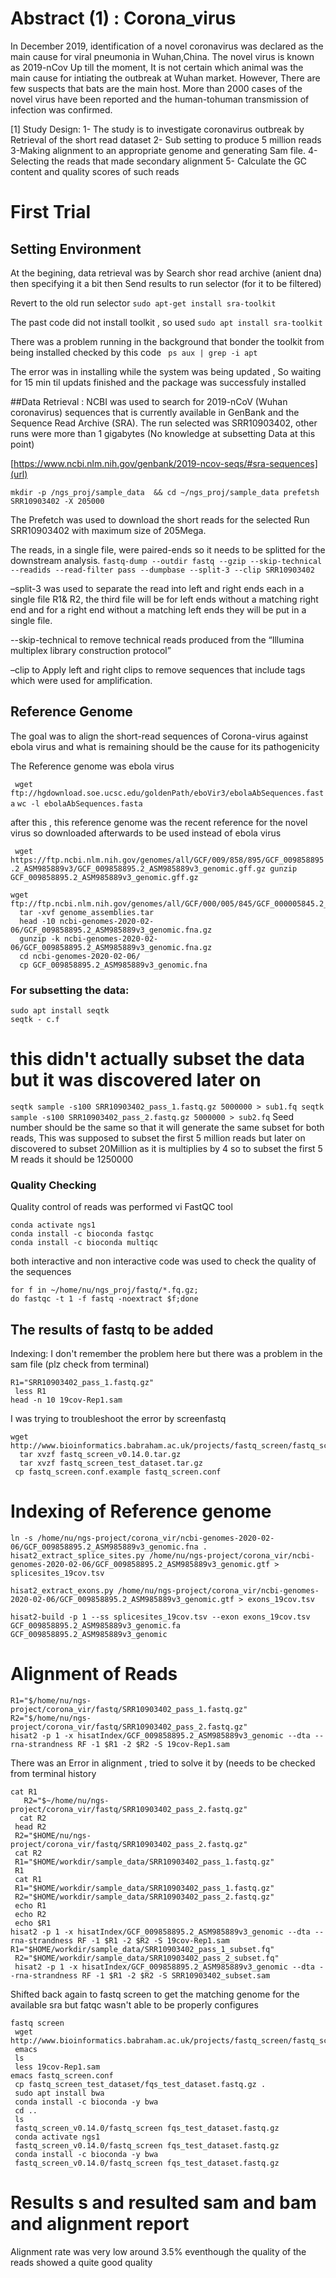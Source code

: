 
# Abstract  (1) : Corona_virus

In December 2019, identification of a novel coronavirus was declared as the main cause for viral pneumonia in Wuhan,China. 
The novel virus is known as 2019-nCov Up till the moment, It is not certain which animal was the main cause for intiating the outbreak 
at Wuhan market. However, There are few suspects that bats are the main host. More than 2000 cases of the novel virus have been reported
 and the human-tohuman transmission of infection was confirmed.

 [1] Study Design: 
1- The study is to investigate coronavirus outbreak by Retrieval of the short read dataset 
2- Sub setting to produce 5 million reads 
3-Making alignment to an appropriate genome and generating Sam file. 
4- Selecting the reads that made secondary alignment 
5- Calculate the GC content and quality scores of such reads 


# **First Trial**

## Setting Environment

At the begining, data retrieval was by Search shor read archive (anient dna) then specifying it a bit then
Send results to run selector (for it to be filtered)

Revert to the old run selector
`sudo apt-get install sra-toolkit`

The past code did not install toolkit , so used
`sudo apt install sra-toolkit`

There was a problem running in the background that bonder the toolkit from being installed 
checked by this code
` ps aux | grep -i apt`

The error was in installing while the system was being updated , So waiting for 15 min til updats finished and the package was successfuly installed 

##Data Retrieval :
NCBI was used to search for  2019-nCoV (Wuhan coronavirus) sequences that is currently available in GenBank and the Sequence Read Archive (SRA). The run selected was SRR10903402, other runs were more than 1 gigabytes (No knowledge at subsetting Data at this point)

[https://www.ncbi.nlm.nih.gov/genbank/2019-ncov-seqs/#sra-sequences](url)


`mkdir -p /ngs_proj/sample_data  && cd ~/ngs_proj/sample_data
prefetsh SRR10903402 -X 205000`

The Prefetch was  used to download the short reads for the selected Run SRR10903402  with maximum size of 205Mega.

The reads, in a single file, were paired-ends so it needs to be splitted for the downstream analysis.
`fastq-dump --outdir fastq --gzip --skip-technical  --readids --read-filter pass --dumpbase --split-3 --clip SRR10903402`

–split-3 was used to separate the read into left and right ends each in a single file R1& R2, the third file will be for left ends without a matching right end and for a right end without a matching left ends  they will be put in a single file.

--skip-technical to remove technical reads produced from the “Illumina multiplex library construction protocol” 

–clip to Apply left and right clips to remove sequences that include tags which were used for amplification.

## **Reference Genome**

The goal was to align the short-read sequences of Corona-virus against ebola virus and what is remaining should be the cause for its pathogenicity 

The Reference genome was ebola virus 

` wget ftp://hgdownload.soe.ucsc.edu/goldenPath/eboVir3/ebolaAbSequences.fasta`
` wc -l ebolaAbSequences.fasta `

after this , this reference genome was the recent reference for the novel virus so downloaded afterwards to be used instead of ebola virus

` wget https://ftp.ncbi.nlm.nih.gov/genomes/all/GCF/009/858/895/GCF_009858895.2_ASM985889v3/GCF_009858895.2_ASM985889v3_genomic.gff.gz
gunzip GCF_009858895.2_ASM985889v3_genomic.gff.gz`

```
wget ftp://ftp.ncbi.nlm.nih.gov/genomes/all/GCF/000/005/845/GCF_000005845.2_ASM584v2/GCF_000005845.2_ASM584v2_genomic.fna.gz
  tar -xvf genome_assemblies.tar 
  head -10 ncbi-genomes-2020-02-06/GCF_009858895.2_ASM985889v3_genomic.fna.gz 
  gunzip -k ncbi-genomes-2020-02-06/GCF_009858895.2_ASM985889v3_genomic.fna.gz 
  cd ncbi-genomes-2020-02-06/
  cp GCF_009858895.2_ASM985889v3_genomic.fna 
```

### **For subsetting the data:**


```
sudo apt install seqtk
seqtk - c.f
```
# this didn't actually subset the data but it was discovered later on 
` seqtk sample -s100 SRR10903402_pass_1.fastq.gz 5000000 > sub1.fq
 seqtk sample -s100 SRR10903402_pass_2.fastq.gz 5000000 > sub2.fq
`
 Seed number should be the same so that it will generate the same subset for both reads, This was supposed to subset the first 5 million reads but later on discovered to subset 20Million as it is multiplies by 4 so to subset the first 5 M reads it should be 1250000 

### **Quality Checking**

Quality control of reads was performed vi FastQC tool 
```
conda activate ngs1
conda install -c bioconda fastqc 
conda install -c bioconda multiqc 
```
both interactive and non interactive code was used to check the quality of the sequences 

```
for f in ~/home/nu/ngs_proj/fastq/*.fq.gz;
do fastqc -t 1 -f fastq -noextract $f;done
```
## The results of fastq to be added

Indexing:
I don't remember the problem here but there was a problem in the sam file (plz check from terminal)
```
R1="SRR10903402_pass_1.fastq.gz" 
 less R1
head -n 10 19cov-Rep1.sam 
```

I was trying to troubleshoot the error by screenfastq 

```
wget http://www.bioinformatics.babraham.ac.uk/projects/fastq_screen/fastq_screen_test_dataset.tar.gz
  tar xvzf fastq_screen_v0.14.0.tar.gz 
  tar xvzf fastq_screen_test_dataset.tar.gz 
 cp fastq_screen.conf.example fastq_screen.conf
```
 
# Indexing of Reference genome

 ```
ln -s /home/nu/ngs-project/corona_vir/ncbi-genomes-2020-02-06/GCF_009858895.2_ASM985889v3_genomic.fna .
hisat2_extract_splice_sites.py /home/nu/ngs-project/corona_vir/ncbi-genomes-2020-02-06/GCF_009858895.2_ASM985889v3_genomic.gtf > splicesites_19cov.tsv

hisat2_extract_exons.py /home/nu/ngs-project/corona_vir/ncbi-genomes-2020-02-06/GCF_009858895.2_ASM985889v3_genomic.gtf > exons_19cov.tsv

hisat2-build -p 1 --ss splicesites_19cov.tsv --exon exons_19cov.tsv GCF_009858895.2_ASM985889v3_genomic.fa GCF_009858895.2_ASM985889v3_genomic

```
# Alignment of Reads 
```
R1="$/home/nu/ngs-project/corona_vir/fastq/SRR10903402_pass_1.fastq.gz"
R2="$/home/nu/ngs-project/corona_vir/fastq/SRR10903402_pass_2.fastq.gz"
hisat2 -p 1 -x hisatIndex/GCF_009858895.2_ASM985889v3_genomic --dta --rna-strandness RF -1 $R1 -2 $R2 -S 19cov-Rep1.sam
```
There was an Error in alignment , tried to solve it by (needs to be checked from terminal history

```
cat R1
   R2="$~/home/nu/ngs-project/corona_vir/fastq/SRR10903402_pass_2.fastq.gz"
  cat R2
 head R2
 R2="$HOME/nu/ngs-project/corona_vir/fastq/SRR10903402_pass_2.fastq.gz"
 cat R2
 R1="$HOME/workdir/sample_data/SRR10903402_pass_1.fastq.gz"
 R1
 cat R1
 R1="$HOME/workdir/sample_data/SRR10903402_pass_1.fastq.gz"
 R2="$HOME/workdir/sample_data/SRR10903402_pass_2.fastq.gz"
 echo R1
 echo R2
 echo $R1
hisat2 -p 1 -x hisatIndex/GCF_009858895.2_ASM985889v3_genomic --dta --rna-strandness RF -1 $R1 -2 $R2 -S 19cov-Rep1.sam
R1="$HOME/workdir/sample_data/SRR10903402_pass_1_subset.fq"
 R2="$HOME/workdir/sample_data/SRR10903402_pass_2_subset.fq"
 hisat2 -p 1 -x hisatIndex/GCF_009858895.2_ASM985889v3_genomic --dta --rna-strandness RF -1 $R1 -2 $R2 -S SRR10903402_subset.sam

```
Shifted back again to fastq screen to get the matching genome for the available sra but fatqc wasn't able to be properly configures
   
```
fastq screen
 wget http://www.bioinformatics.babraham.ac.uk/projects/fastq_screen/fastq_screen_v0.14.0.tar.gz
 emacs 
 ls
 less 19cov-Rep1.sam 
emacs fastq_screen.conf
 cp fastq_screen_test_dataset/fqs_test_dataset.fastq.gz .
 sudo apt install bwa
 conda install -c bioconda -y bwa
 cd ..
 ls
 fastq_screen_v0.14.0/fastq_screen fqs_test_dataset.fastq.gz 
 conda activate ngs1
 fastq_screen_v0.14.0/fastq_screen fqs_test_dataset.fastq.gz 
 conda install -c bioconda -y bwa
 fastq_screen_v0.14.0/fastq_screen fqs_test_dataset.fastq.gz 

```

# Results s and resulted sam and bam and alignment report 

Alignment rate was very low around 3.5% eventhough the quality of the reads showed a quite good quality




